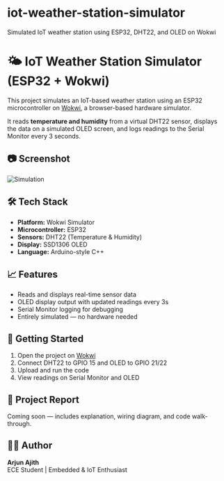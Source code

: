 # iot-weather-station-simulator
Simulated IoT weather station using ESP32, DHT22, and OLED on Wokwi
# 🌤️ IoT Weather Station Simulator (ESP32 + Wokwi)

This project simulates an IoT-based weather station using an ESP32 microcontroller on [Wokwi](https://wokwi.com/), a browser-based hardware simulator.

It reads **temperature and humidity** from a virtual DHT22 sensor, displays the data on a simulated OLED screen, and logs readings to the Serial Monitor every 3 seconds.

## 📷 Screenshot

![Simulation](wokwi_sim_screenshot.png)

## 🛠️ Tech Stack

- **Platform:** Wokwi Simulator
- **Microcontroller:** ESP32
- **Sensors:** DHT22 (Temperature & Humidity)
- **Display:** SSD1306 OLED
- **Language:** Arduino-style C++

## 📈 Features

- Reads and displays real-time sensor data
- OLED display output with updated readings every 3s
- Serial Monitor logging for debugging
- Entirely simulated — no hardware needed

## 🚀 Getting Started

1. Open the project on [Wokwi](https://wokwi.com)
2. Connect DHT22 to GPIO 15 and OLED to GPIO 21/22
3. Upload and run the code
4. View readings on Serial Monitor and OLED

## 📄 Project Report

Coming soon — includes explanation, wiring diagram, and code walk-through.

## 👨‍💻 Author

**Arjun Ajith**  
ECE Student | Embedded & IoT Enthusiast  
